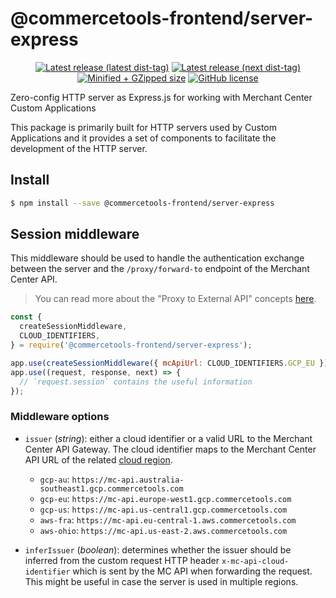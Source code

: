 # @commercetools-frontend/server-express

<p align="center">
  <a href="https://www.npmjs.com/package/@commercetools-frontend/server-express"><img src="https://badgen.net/npm/v/@commercetools-frontend/server-express" alt="Latest release (latest dist-tag)" /></a> <a href="https://www.npmjs.com/package/@commercetools-frontend/server-express"><img src="https://badgen.net/npm/v/@commercetools-frontend/server-express/next" alt="Latest release (next dist-tag)" /></a> <a href="https://bundlephobia.com/result?p=@commercetools-frontend/server-express"><img src="https://badgen.net/bundlephobia/minzip/@commercetools-frontend/server-express" alt="Minified + GZipped size" /></a> <a href="https://github.com/commercetools/merchant-center-application-kit/blob/master/LICENSE"><img src="https://badgen.net/github/license/commercetools/merchant-center-application-kit" alt="GitHub license" /></a>
</p>

Zero-config HTTP server as Express.js for working with Merchant Center Custom Applications

This package is primarily built for HTTP servers used by Custom Applications and it provides a set of components to facilitate the development of the HTTP server.

## Install

```bash
$ npm install --save @commercetools-frontend/server-express
```

## Session middleware

This middleware should be used to handle the authentication exchange between the server and the `/proxy/forward-to` endpoint of the Merchant Center API.

> You can read more about the "Proxy to External API" concepts [here](https://docs.commercetools.com/custom-applications/main-concepts/proxy-to-external-api).

```js
const {
  createSessionMiddleware,
  CLOUD_IDENTIFIERS,
} = require('@commercetools-frontend/server-express');

app.use(createSessionMiddleware({ mcApiUrl: CLOUD_IDENTIFIERS.GCP_EU }));
app.use((request, response, next) => {
  // `request.session` contains the useful information
});
```

### Middleware options

- `issuer` (_string_): either a cloud identifier or a valid URL to the Merchant Center API Gateway. The cloud identifier maps to the Merchant Center API URL of the related [cloud region](https://docs.commercetools.com/custom-applications/main-concepts/api-gateway#cloud-regions).

  - `gcp-au`: `https://mc-api.australia-southeast1.gcp.commercetools.com`
  - `gcp-eu`: `https://mc-api.europe-west1.gcp.commercetools.com`
  - `gcp-us`: `https://mc-api.us-central1.gcp.commercetools.com`
  - `aws-fra`: `https://mc-api.eu-central-1.aws.commercetools.com`
  - `aws-ohio`: `https://mc-api.us-east-2.aws.commercetools.com`

- `inferIssuer` (_boolean_): determines whether the issuer should be inferred from the custom request HTTP header `x-mc-api-cloud-identifier` which is sent by the MC API when forwarding the request. This might be useful in case the server is used in multiple regions.
